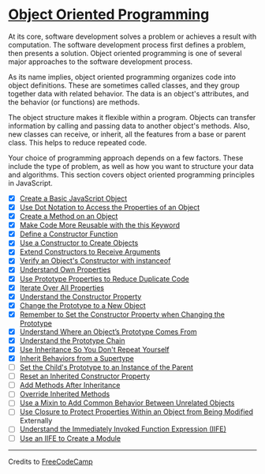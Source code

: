 # [Object Oriented Programming](https://learn.freecodecamp.org/javascript-algorithms-and-data-structures/object-oriented-programming)

At its core, software development solves a problem or achieves a result with computation. The software development process first defines a problem, then presents a solution. Object oriented programming is one of several major approaches to the software development process.

As its name implies, object oriented programming organizes code into object definitions. These are sometimes called classes, and they group together data with related behavior. The data is an object's attributes, and the behavior (or functions) are methods.

The object structure makes it flexible within a program. Objects can transfer information by calling and passing data to another object's methods. Also, new classes can receive, or inherit, all the features from a base or parent class. This helps to reduce repeated code.

Your choice of programming approach depends on a few factors. These include the type of problem, as well as how you want to structure your data and algorithms. This section covers object oriented programming principles in JavaScript.

- [x] [Create a Basic JavaScript Object](01-create-a-basic-javascript-object.md)
- [x] [Use Dot Notation to Access the Properties of an Object](02-use-dot-notation-to-access-the-properties-of-an-object.md)
- [x] [Create a Method on an Object](03-create-a-method-on-an-object.md)
- [x] [Make Code More Reusable with the this Keyword](04-make-code-more-reusable-with-the-this-keyword.md)
- [x] [Define a Constructor Function](05-define-a-constructor-function.md)
- [x] [Use a Constructor to Create Objects](06-use-a-constructor-to-create-objects.md)
- [x] [Extend Constructors to Receive Arguments](07-extend-constructors-to-receive-arguments.md)
- [x] [Verify an Object's Constructor with instanceof](08-verify-an-objects-constructor-with-instanceof.md)
- [x] [Understand Own Properties](09-understand-own-properties.md)
- [x] [Use Prototype Properties to Reduce Duplicate Code](10-use-prototype-properties-to-reduce-duplicate-code.md)
- [x] [Iterate Over All Properties](11-iterate-over-all-properties.md)
- [x] [Understand the Constructor Property](12-understand-the-constructor-property.md)
- [x] [Change the Prototype to a New Object](13-change-the-prototype-to-a-new-object.md)
- [x] [Remember to Set the Constructor Property when Changing the Prototype](14-remember-to-set-the-constructor-property-when-changing-the-prototype.md)
- [x] [Understand Where an Object’s Prototype Comes From](15-understand-where-an-objects-prototype-comes-from.md)
- [x] [Understand the Prototype Chain](16-understand-the-prototype-chain.md)
- [x] [Use Inheritance So You Don't Repeat Yourself](17-use-inheritance-so-you-dont-repeat-yourself.md)
- [x] [Inherit Behaviors from a Supertype](18-inherit-behaviors-from-a-supertype.md)
- [ ] [Set the Child's Prototype to an Instance of the Parent]()
- [ ] [Reset an Inherited Constructor Property]()
- [ ] [Add Methods After Inheritance]()
- [ ] [Override Inherited Methods]()
- [ ] [Use a Mixin to Add Common Behavior Between Unrelated Objects]()
- [ ] [Use Closure to Protect Properties Within an Object from Being Modified ]()Externally
- [ ] [Understand the Immediately Invoked Function Expression (IIFE)]()
- [ ] [Use an IIFE to Create a Module]()

---

Credits to [FreeCodeCamp](https://www.freecodecamp.org/)